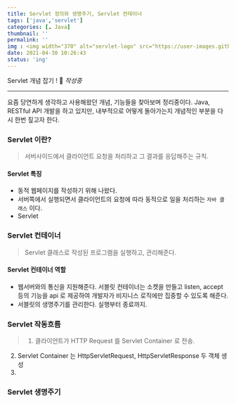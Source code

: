 ```yaml
---
title: Servlet 정의와 생명주기, Servlet 컨테이너
tags: ['java','servlet']
categories: [☁️ Java]
thumbnail: ''
permalink: ''
img : <img width="370" alt="servlet-logo" src="https://user-images.githubusercontent.com/28856435/116650882-fab45480-a9bc-11eb-812f-c29c03474b64.png">
date: 2021-04-30 10:26:43
status: 'ing'
---
```


Servlet 개념 잡기 !
💬 _작성중_
<!-- excerpt -->
<!-- toc -->

---

요즘 당연하게 생각하고 사용해왔던 개념, 기능들을 찾아보며 정리중이다.
Java, RESTful API 개발을 하고 있지만, 내부적으로 어떻게 돌아가는지 개념적인 부분을 다시 한번 짚고자 한다.

### Servlet 이란?
> 서버사이드에서 클라이언트 요청을 처리하고 그 결과를 응답해주는 규칙.

#### Servlet 특징
- 동적 웹페이지를 작성하기 위해 나왔다.
- 서버쪽에서 실행되면서 클라이언트의 요청에 따라 동적으로 일을 처리하는 `자바 클래스` 이다.
- Servlet


### Servlet 컨테이너
> Servlet 클래스로 작성된 프로그램을 실행하고, 관리해준다.

#### Servlet 컨테이너 역할
- 웹서버와의 통신을 지원해준다. 서블릿 컨테이너는 소켓을 만들고  listen, accept 등의 기능을 api 로 제공하여 개발자가 비지니스 로직에만 집중할 수 있도록 해준다.
- 서블릿의 생명주기를 관리한다. 실행부터 종료까지. 

### Servlet 작동흐름
> 1. 클라이언트가 HTTP Request 를 Servlet Container 로 전송.
2. Servlet Container 는 HttpServletRequest, HttpServletResponse 두 객체 생성
3. 

### Servlet 생명주기
